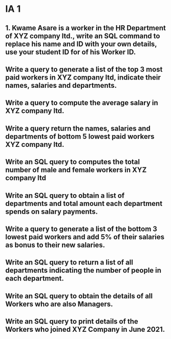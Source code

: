 # IA 1

## 1. Kwame Asare is a worker in the HR Department of XYZ company ltd., write an SQL command to replace his name and ID with your own details, use your student ID for of his Worker ID.

## Write a query to generate a list of the top 3 most paid workers in XYZ company ltd, indicate their names, salaries and departments.

## Write a query to compute the average salary in XYZ company ltd.

## Write a query return the names, salaries and departments of bottom 5 lowest paid workers XYZ company ltd.

## Write an SQL query to computes the total number of male and female workers in XYZ company ltd

## Write an SQL query to obtain a list of departments and total amount each department spends on salary payments.

## Write a query to generate a list of the bottom 3 lowest paid workers and add 5% of their salaries as bonus to their new salaries.

## Write an SQL query to return a list of all departments indicating the number of people in each department. 

## Write an SQL query to obtain the details of all Workers who are also Managers. 

## Write an SQL query to print details of the Workers who joined XYZ Company in June 2021.